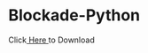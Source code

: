 # Blockade-Python


Click<a href="https://github.com/wildercameron25/Blockade-Python/raw/main/blockade.exe" download> Here </a>to Download

